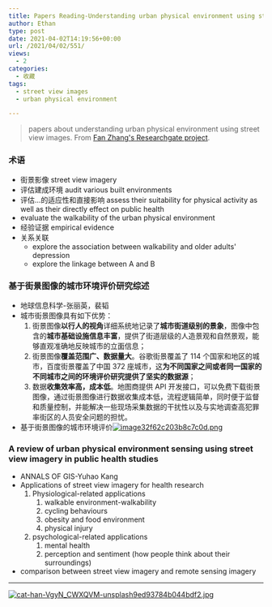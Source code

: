 ```yaml
---
title: Papers Reading-Understanding urban physical environment using street view images
author: Ethan
type: post
date: 2021-04-02T14:19:56+00:00
url: /2021/04/02/551/
views:
  - 2
categories:
  - 收藏
tags:
  - street view images
  - urban physical environment

---
```

> papers about understanding urban physical environment using street view images. From [Fan Zhang's Researchgate project](https://www.researchgate.net/project/Understanding-urban-physical-environment-using-street-view-images).

<!--more-->


### 术语
- 街景影像 street view imagery
- 评估建成环境 audit various built environments
- 评估...的适应性和直接影响 assess their suitability for physical activity as well as their directly effect on public health
- evaluate the walkability of the urban physical environment
- 经验证据 empirical evidence
- 关系关联
	- explore the association between walkability and older adults' depression
	- explore the linkage between A and B
	

### 基于街景图像的城市环境评价研究综述
- 地球信息科学-张丽英，裴韬
- 城市街景图像具有如下优势：
	1. 街景图像**以行人的视角**详细系统地记录了**城市街道级别的景象**，图像中包含的**城市基础设施信息丰富**，提供了街道层级的人造景观和自然景观，能够直观准确地反映城市的立面信息；
	2. 街景图像**覆盖范围广、数据量大**。谷歌街景覆盖了 114 个国家和地区的城市，百度街景覆盖了中国 372 座城市，这**为不同国家之间或者同一国家的不同城市之间的环境评价研究提供了坚实的数据源**；
	3. 数据**收集效率高，成本低**。地图商提供 API 开发接口，可以免费下载街景图像，通过街景图像进行数据收集成本低，流程逻辑简单，同时便于监督和质量控制，并能解决一些现场采集数据的干扰性以及与实地调查高犯罪率街区的人员安全问题的担忧。
- 基于街景图像的城市环境评价[![image32f62c203b8c7c0d.png](https://img.maocdn.cn/img/2021/04/02/image32f62c203b8c7c0d.png)](https://img.wang/image/image.57JG9)

### A review of urban physical environment sensing using street view imagery in public health studies
- ANNALS OF GIS-Yuhao Kang
- Applications of street view imagery for health research
	1. Physiological-related applications
		1. walkable environment-walkability
		2. cycling behaviours
		3. obesity and food environment
		4. physical injury
	2. psychological-related applications
		1. mental health
		2. perception and sentiment (how people think about their surroundings)
- comparison between street view imagery and remote sensing imagery

------------

[![cat-han-VgyN_CWXQVM-unsplash9ed93784b044bdf2.jpg](https://img.maocdn.cn/img/2021/04/02/cat-han-VgyN_CWXQVM-unsplash9ed93784b044bdf2.jpg)](https://img.wang/image/cat-han-vgyn-cwxqvm-unsplash.57mVN)
